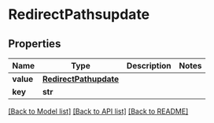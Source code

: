 # RedirectPathsupdate

## Properties
Name | Type | Description | Notes
------------ | ------------- | ------------- | -------------
**value** | [**RedirectPathupdate**](RedirectPathupdate.md) |  | 
**key** | **str** |  | 

[[Back to Model list]](../README.md#documentation-for-models) [[Back to API list]](../README.md#documentation-for-api-endpoints) [[Back to README]](../README.md)


